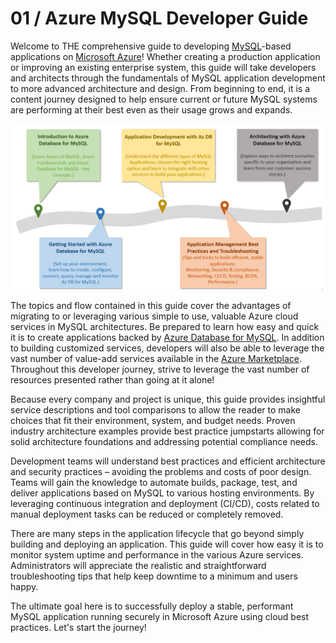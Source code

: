 # 01 / Azure MySQL Developer Guide

Welcome to THE comprehensive guide to developing [MySQL](https://www.mysql.com/)-based applications on [Microsoft Azure](https://portal.azure.com/)! Whether  creating a production application or improving an existing enterprise system, this guide will take developers and architects through the fundamentals of MySQL application development to more advanced architecture and design. From beginning to end, it is a content journey designed to help ensure current or future MySQL systems are performing at their best even as their usage grows and expands.

![The diagram shows the progression of development evolution in the guide.](media/mysql-journey.png "MySQL Journey")

The topics and flow contained in this guide cover the advantages of migrating to or leveraging various simple to use, valuable Azure cloud services in MySQL architectures. Be prepared to learn how easy and quick it is to create applications backed by [Azure Database for MySQL](https://docs.microsoft.com/azure/mysql/). In addition to building customized services, developers will also be able to leverage the vast number of value-add services available in the [Azure Marketplace](https://azuremarketplace.microsoft.com/marketplace/). Throughout this developer journey, strive to leverage the vast number of resources presented rather than going at it alone!

Because every company and project is unique, this guide provides insightful service descriptions and tool comparisons to allow the reader to make choices that fit their environment, system, and budget needs. Proven industry architecture examples provide best practice jumpstarts allowing for solid architecture foundations and addressing potential compliance needs.

Development teams will understand best practices and efficient architecture and security practices – avoiding the problems and costs of poor design. Teams will gain the knowledge to automate builds, package, test, and deliver applications based on MySQL to various hosting environments. By leveraging continuous integration and deployment (CI/CD), costs related to manual deployment tasks can be reduced or completely removed.

There are many steps in the application lifecycle that go beyond simply building and deploying an application. This guide will cover how easy it is to monitor system uptime and performance in the various Azure services. Administrators will appreciate the realistic and straightforward troubleshooting tips that help keep downtime to a minimum and users happy.

The ultimate goal here is to successfully deploy a stable, performant MySQL application running securely in Microsoft Azure using cloud best practices. Let's start the journey!
